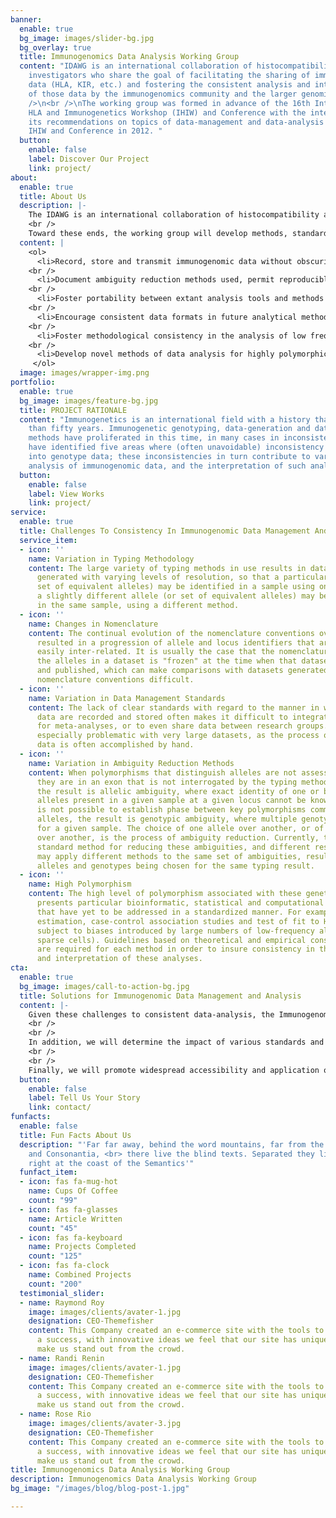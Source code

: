 ```yaml
---
banner:
  enable: true
  bg_image: images/slider-bg.jpg
  bg_overlay: true
  title: Immunogenomics Data Analysis Working Group
  content: "IDAWG is an international collaboration of histocompatibility and immunogenetics
    investigators who share the goal of facilitating the sharing of immunogenomic
    data (HLA, KIR, etc.) and fostering the consistent analysis and interpretation
    of those data by the immunogenomics community and the larger genomics communities.\n<br
    />\n<br />\nThe working group was formed in advance of the 16th International
    HLA and Immunogenetics Workshop (IHIW) and Conference with the intent to present
    its recommendations on topics of data-management and data-analysis at the 16th
    IHIW and Conference in 2012. "
  button:
    enable: false
    label: Discover Our Project
    link: project/
about:
  enable: true
  title: About Us
  description: |-
    The IDAWG is an international collaboration of histocompatibility and immunogenetics investigators who share the goal of making immunogenomic data (HLA, KIR, etc.) more useful across studies and between different groups.
    <br />
    Toward these ends, the working group will develop methods, standards, tools and recommendations intended to:
  content: |
    <ol>
      <li>Record, store and transmit immunogenomic data without obscuring the limitations of the typing method used, allow easy identification of allelic equivalency under successive nomenclatures, make data both human-readable (e.g., flat-text file) and machine-readable (e.g., XML file), conform to extant nomenclature rules, all without the use of proprietary platforms.</li>
    <br />
      <li>Document ambiguity reduction methods used, permit reproducible ambiguity reduction, and permit equivalency under different methods of ambiguity reduction.</li>
    <br />
      <li>Foster portability between extant analysis tools and methods to permit maximum access to investigators (e.g., web-based tools).</li>
    <br />
      <li>Encourage consistent data formats in future analytical methods, promoting widespread accessibility and application.</li>
    <br />
      <li>Foster methodological consistency in the analysis of low frequency alleles and heterogeneous data, the estimation of haplotypes, Hardy-Weinberg testing of highly polymorphic data, the application of measures of and adjustment for linkage disequilibrium, tests for selection and measures of population differentiation, the calculation of odds ratios, relative risks, etc., corrections for multiple testing, mitigation of false positive readings.</li>
    <br />
      <li>Develop novel methods of data analysis for highly polymorphic loci in disease association and population studies (e.g., peptide and nucleotide-level analyses, multidimensional scaling analyses, and neural network analyses). </li>
     </ol>
  image: images/wrapper-img.png
portfolio:
  enable: true
  bg_image: images/feature-bg.jpg
  title: PROJECT RATIONALE
  content: "Immunogenetics is an international field with a history that spans more
    than fifty years. Immunogenetic genotyping, data-generation and data-analysis
    methods have proliferated in this time, in many cases in inconsistent ways. We
    have identified five areas where (often unavoidable) inconsistency can be introduced
    into genotype data; these inconsistencies in turn contribute to variation in the
    analysis of immunogenomic data, and the interpretation of such analyses.\n\n"
  button:
    enable: false
    label: View Works
    link: project/
service:
  enable: true
  title: Challenges To Consistency In Immunogenomic Data Management And Analysis
  service_item:
  - icon: ''
    name: Variation in Typing Methodology
    content: The large variety of typing methods in use results in datasets being
      generated with varying levels of resolution, so that a particular allele (or
      set of equivalent alleles) may be identified in a sample using one method, while
      a slightly different allele (or set of equivalent alleles) may be identified
      in the same sample, using a different method.
  - icon: ''
    name: Changes in Nomenclature
    content: The continual evolution of the nomenclature conventions over time has
      resulted in a progression of allele and locus identifiers that are not always
      easily inter-related. It is usually the case that the nomenclature used to identify
      the alleles in a dataset is "frozen" at the time when that dataset is generated
      and published, which can make comparisons with datasets generated under successive
      nomenclature conventions difficult.
  - icon: ''
    name: Variation in Data Management Standards
    content: The lack of clear standards with regard to the manner in which immunogenetic
      data are recorded and stored often makes it difficult to integrate datasets
      for meta-analyses, or to even share data between research groups. This becomes
      especially problematic with very large datasets, as the process of reformatting
      data is often accomplished by hand.
  - icon: ''
    name: Variation in Ambiguity Reduction Methods
    content: When polymorphisms that distinguish alleles are not assessed (e.g., because
      they are in an exon that is not interrogated by the typing method employed),
      the result is allelic ambiguity, where exact identity of one or both of the
      alleles present in a given sample at a given locus cannot be known. When it
      is not possible to establish phase between key polymorphisms common to many
      alleles, the result is genotypic ambiguity, where multiple genotypes are possible
      for a given sample. The choice of one allele over another, or of one genotype
      over another, is the process of ambiguity reduction. Currently, there is no
      standard method for reducing these ambiguities, and different research groups
      may apply different methods to the same set of ambiguities, resulting in different
      alleles and genotypes being chosen for the same typing result.
  - icon: ''
    name: High Polymorphism
    content: The high level of polymorphism associated with these genetic systems
      presents particular bioinformatic, statistical and computational challenges
      that have yet to be addressed in a standardized manner. For example, haplotype
      estimation, case-control association studies and test of fit to HWE are all
      subject to biases introduced by large numbers of low-frequency alleles (aka,
      sparse cells). Guidelines based on theoretical and empirical considerations
      are required for each method in order to insure consistency in the application
      and interpretation of these analyses.
cta:
  enable: true
  bg_image: images/call-to-action-bg.jpg
  title: Solutions for Immunogenomic Data Management and Analysis
  content: |-
    Given these challenges to consistent data-analysis, the Immunogenomics Data-Analysis Working Group proposes to develop data equivalency standards intended to foster consistency in the use of extant and future analytical methods, and to develop novel statistical and computational methodologies for the analysis of highly polymorphic loci.
    <br />
    <br />
    In addition, we will determine the impact of various standards and methods for data mangement on downstream data-analyses, comparing them to extant immunogenetic data analysis systems, and producing recommendations for consistency in the analysis of highly polymorphic datasets.
    <br />
    <br />
    Finally, we will promote widespread accessibility and application of these novel data equivalency and analytical tools by making them available to the community using web-based and multi-platform approaches.
  button:
    enable: false
    label: Tell Us Your Story
    link: contact/
funfacts:
  enable: false
  title: Fun Facts About Us
  description: "'Far far away, behind the word mountains, far from the countries Vokalia
    and Consonantia, <br> there live the blind texts. Separated they live in Bookmarksgrove
    right at the coast of the Semantics'"
  funfact_item:
  - icon: fas fa-mug-hot
    name: Cups Of Coffee
    count: "99"
  - icon: fas fa-glasses
    name: Article Written
    count: "45"
  - icon: fas fa-keyboard
    name: Projects Completed
    count: "125"
  - icon: fas fa-clock
    name: Combined Projects
    count: "200"
  testimonial_slider:
  - name: Raymond Roy
    image: images/clients/avater-1.jpg
    designation: CEO-Themefisher
    content: This Company created an e-commerce site with the tools to make our business
      a success, with innovative ideas we feel that our site has unique elements that
      make us stand out from the crowd.
  - name: Randi Renin
    image: images/clients/avater-1.jpg
    designation: CEO-Themefisher
    content: This Company created an e-commerce site with the tools to make our business
      a success, with innovative ideas we feel that our site has unique elements that
      make us stand out from the crowd.
  - name: Rose Rio
    image: images/clients/avater-3.jpg
    designation: CEO-Themefisher
    content: This Company created an e-commerce site with the tools to make our business
      a success, with innovative ideas we feel that our site has unique elements that
      make us stand out from the crowd.
title: Immunogenomics Data Analysis Working Group
description: Immunogenomics Data Analysis Working Group
bg_image: "/images/blog/blog-post-1.jpg"

---
```

